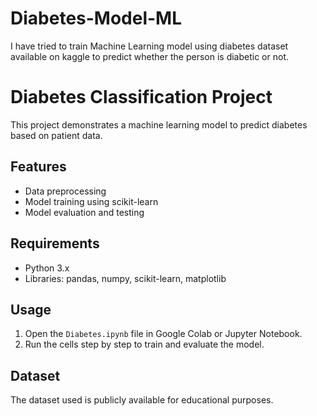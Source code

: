 # Diabetes-Model-ML
I have tried to train Machine Learning model using diabetes dataset available on kaggle to predict whether the person is diabetic or not.
# Diabetes Classification Project

This project demonstrates a machine learning model to predict diabetes based on patient data.

## Features
- Data preprocessing
- Model training using scikit-learn
- Model evaluation and testing

## Requirements
- Python 3.x
- Libraries: pandas, numpy, scikit-learn, matplotlib

## Usage
1. Open the `Diabetes.ipynb` file in Google Colab or Jupyter Notebook.
2. Run the cells step by step to train and evaluate the model.

## Dataset
The dataset used is publicly available for educational purposes.
